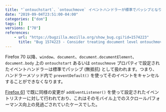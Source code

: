 ```yaml
---
title: "`ontouchstart`、`ontouchmove` イベントハンドラーが標準でパッシブとなりました"
date: "2019-09-04T23:51:00-04:00"
categories: ["dom"]
tags: []
versions: ["70"]
references:
    - url: "https://bugzilla.mozilla.org/show_bug.cgi?id=1574223"
      title: "Bug 1574223 - Consider treating document level ontouchmove as passive"
---
```

Firefox 70 以降、`window`、`document`、`document.documentElement`、`document.body` 上の `ontouchstart` あるいは `ontouchmove` プロパティで設定されたイベントハンドラーは標準でパッシブ (無抵抗) として扱われます。つまり、ハンドラーメソッド内で `preventDefault()` を使ってそのイベントをキャンセルすることができなくなります。

[Firefox 61](https://www.fxsitecompat.dev/ja/docs/2018/touch-event-listeners-are-now-passive-by-default-making-scrolling-faster-on-mobile/) で既に同様の変更が `addEventListener()` を使って設定されたイベントリスナーに対して行われており、これはそのモバイル上でのスクロールパフォーマンス向上の見過ごされていたケースでした。
